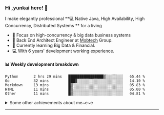 ### Hi ,yunkai here! :wave: 

I make elegantly professional **💻 Native Java, High Availability, High Concurrency, Distributed Systems ** for a living

* 🧐   Focus on high-concurrency & big data business systems
* 💼   Back End Architect Engineer at [Mobtech](https://www.mob.com/) Group.
* 🌱   Currently learning Big Data & Financial.
* 💻   With 6 years' development working experience.

#### :bar_chart: Weekly development breakdown

<!--START_SECTION:waka-->

```text
Python       2 hrs 29 mins   ████████████████▒░░░░░░░░   65.44 %
Go           32 mins         ███▓░░░░░░░░░░░░░░░░░░░░░   14.10 %
Markdown     13 mins         █▒░░░░░░░░░░░░░░░░░░░░░░░   05.83 %
HTML         11 mins         █▒░░░░░░░░░░░░░░░░░░░░░░░   05.00 %
Other        11 mins         █▒░░░░░░░░░░░░░░░░░░░░░░░   04.81 %
```

<!--END_SECTION:waka-->

<details>
  <summary>Some other achievements about me~e~e</summary>
  <br>

* 👑   Some GitHub statistical reports:

<p align="center">
<img align="center" src="https://github-readme-stats.vercel.app/api/top-langs/?username=JanYunkai&hide_langs_below=1&theme=default&line_height=27&layout=compact" />
<img align="center" src="https://github-readme-stats.vercel.app/api?username=JanYunkai&show_icons=true&count_private=true&include_all_commits=true&line_height=21&layout=compact" alt="halfrost's Github Stats" />
<img align="center" src="https://github-profile-trophy.vercel.app/?username=JanYunkai&column=7" alt="JanYunkai's Github Trophy" />
</p>

</details>

---
